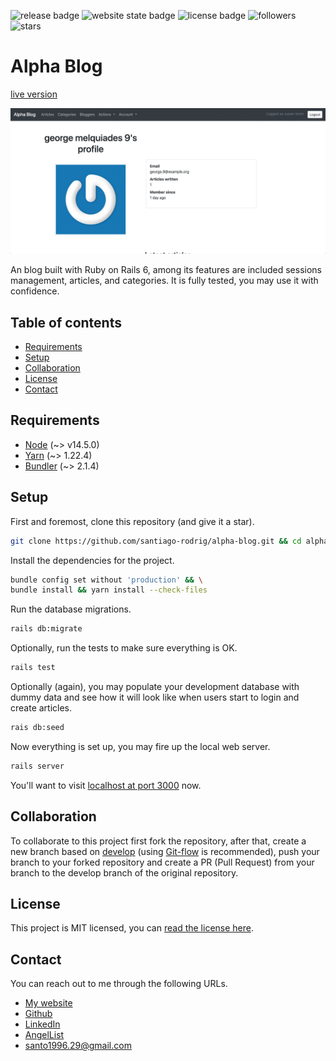 ![release badge](https://img.shields.io/github/v/release/santiago-rodrig/alpha-blog)
![website state badge](https://img.shields.io/website?down_color=lightgrey&down_message=offline&up_color=green&up_message=online&url=https%3A%2F%2Fsrodrig-alpha-blog.herokuapp.com)
![license badge](https://img.shields.io/github/license/santiago-rodrig/alpha-blog)
![followers](https://img.shields.io/github/followers/santiago-rodrig?style=social)
![stars](https://img.shields.io/github/stars/santiago-rodrig/alpha-blog?style=social)

# Alpha Blog

[live version](https://srodrig-alpha-blog.herokuapp.com/)

![app demo gif](./doc/demo.gif)

An blog built with Ruby on Rails 6, among its features are included
sessions management, articles, and categories. It is fully tested, you may
use it with confidence.

## Table of contents

- [Requirements](https://github.com/santiago-rodrig/alpha-blog#requirements)
- [Setup](https://github.com/santiago-rodrig/alpha-blog#setup)
- [Collaboration](https://github.com/santiago-rodrig/alpha-blog#collaboration)
- [License](https://github.com/santiago-rodrig/alpha-blog#license)
- [Contact](https://github.com/santiago-rodrig/alpha-blog#contact)


## Requirements

- [Node](https://nodejs.org/en/) (~> v14.5.0)
- [Yarn](https://yarnpkg.com/getting-started/install) (~> 1.22.4)
- [Bundler](https://github.com/rubygems/rubygems/tree/master/bundler) (~> 2.1.4)

## Setup

First and foremost, clone this repository (and give it a star).

```sh
git clone https://github.com/santiago-rodrig/alpha-blog.git && cd alpha-blog
```

Install the dependencies for the project.

```sh
bundle config set without 'production' && \
bundle install && yarn install --check-files
```

Run the database migrations.

```sh
rails db:migrate
```

Optionally, run the tests to make sure everything is OK.

```sh
rails test
```

Optionally (again), you may populate your development database with
dummy data and see how it will look like when users start to login and
create articles.

```sh
rais db:seed
```

Now everything is set up, you may fire up the local web server.

```sh
rails server
```

You'll want to visit [localhost at port 3000](http://localhost:3000) now.

## Collaboration

To collaborate to this project first fork the repository, after that, create a new branch based
on [develop](https://github.com/santiago-rodrig/alpha-blog/tree/develop)
(using [Git-flow](https://nvie.com/posts/a-successful-git-branching-model/)
is recommended), push your branch to your forked repository and create a PR (Pull Request)
from your branch to the develop branch of the original repository.

## License

This project is MIT licensed, you can [read the license here](./LICENSE).

## Contact

You can reach out to me through the following URLs.

- [My website](https://santiagorodriguez.dev)
- [Github](https://github.com/santiago-rodrig)
- [LinkedIn](https://www.linkedin.com/in/santiago-andres-rodriguez-marquez/)
- [AngelList](https://angel.co/u/santiago-andres-rodriguez-marquez)
- [santo1996.29@gmail.com](mailto:santo1996.29@gmail.com)

